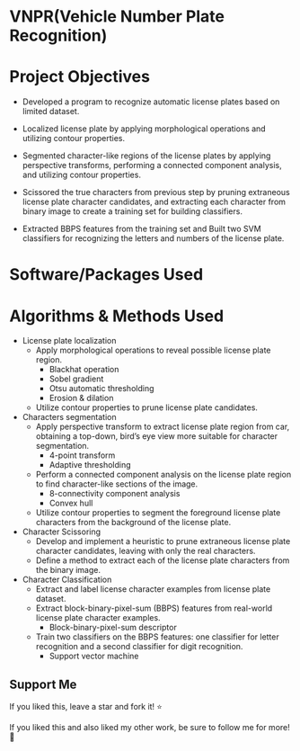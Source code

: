 # VNPR(Vehicle Number Plate Recognition)

# Project Objectives

* Developed a program to recognize automatic license plates based on limited dataset.

* Localized license plate by applying morphological operations and utilizing contour properties.

* Segmented character-like regions of the license plates by applying perspective transforms, performing a connected component analysis, and utilizing contour properties.

* Scissored the true characters from previous step by pruning extraneous license plate character candidates, and extracting each character from binary image to create a training set for building classifiers.

* Extracted BBPS features from the training set and Built two SVM classifiers for recognizing the letters and numbers of the license plate.

# Software/Packages Used



# Algorithms & Methods Used

* License plate localization
  * Apply morphological operations to reveal possible license plate region.
    * Blackhat operation
    * Sobel gradient
    * Otsu automatic thresholding
    * Erosion & dilation
  * Utilize contour properties to prune license plate candidates.
* Characters segmentation
  * Apply perspective transform to extract license plate region from car, obtaining a top-down, bird’s eye view more suitable for character segmentation.
    * 4-point transform
    * Adaptive thresholding
  * Perform a connected component analysis on the license plate region to find character-like sections of the image.
    * 8-connectivity component analysis
    * Convex hull
  * Utilize contour properties to segment the foreground license plate characters from the background of the license plate.
* Character Scissoring
  * Develop and implement a heuristic to prune extraneous license plate character candidates, leaving with only the real characters.
  * Define a method to extract each of the license plate characters from the binary image.
* Character Classification
  * Extract and label license character examples from license plate dataset.
  * Extract block-binary-pixel-sum (BBPS) features from real-world license plate character examples.
    * Block-binary-pixel-sum descriptor
  * Train two classifiers on the BBPS features: one classifier for letter recognition and a second classifier for digit recognition.
    * Support vector machine

## Support Me
If you liked this, leave a star and fork it! :star: 

If you liked this and also liked my other work, be sure to follow me for more! :slightly_smiling_face:
